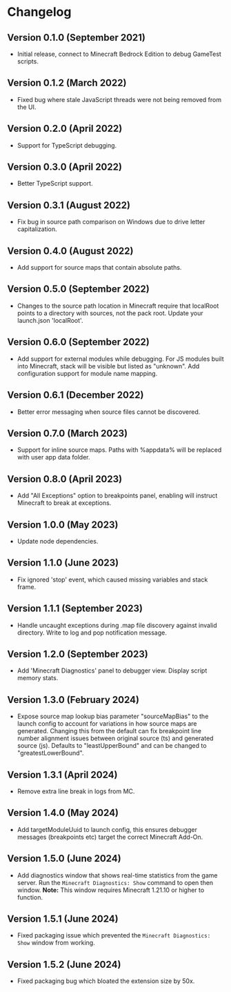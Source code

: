 # Changelog

## Version 0.1.0 (September 2021)

- Initial release, connect to Minecraft Bedrock Edition to debug GameTest scripts.

## Version 0.1.2 (March 2022)

- Fixed bug where stale JavaScript threads were not being removed from the UI.

## Version 0.2.0 (April 2022)

- Support for TypeScript debugging.

## Version 0.3.0 (April 2022)

- Better TypeScript support.

## Version 0.3.1 (August 2022)

- Fix bug in source path comparison on Windows due to drive letter capitalization.

## Version 0.4.0 (August 2022)

- Add support for source maps that contain absolute paths.

## Version 0.5.0 (September 2022)

- Changes to the source path location in Minecraft require that localRoot points to a directory with sources, not the pack root. Update your launch.json 'localRoot'.

## Version 0.6.0 (September 2022)

- Add support for external modules while debugging. For JS modules built into Minecraft, stack will be visible but listed as "unknown". Add configuration support for module name mapping.

## Version 0.6.1 (December 2022)

- Better error messaging when source files cannot be discovered.

## Version 0.7.0 (March 2023)

- Support for inline source maps. Paths with %appdata% will be replaced with user app data folder.

## Version 0.8.0 (April 2023)

- Add "All Exceptions" option to breakpoints panel, enabling will instruct Minecraft to break at exceptions.

## Version 1.0.0 (May 2023)

- Update node dependencies.

## Version 1.1.0 (June 2023)

- Fix ignored 'stop' event, which caused missing variables and stack frame.

## Version 1.1.1 (September 2023)

- Handle uncaught exceptions during .map file discovery against invalid directory. Write to log and pop notification message.

## Version 1.2.0 (September 2023)

- Add 'Minecraft Diagnostics' panel to debugger view. Display script memory stats.

## Version 1.3.0 (February 2024)

- Expose source map lookup bias parameter "sourceMapBias" to the launch config to account for variations in how source maps are generated. Changing this from the default can fix breakpoint line number alignment issues between original source (ts) and generated source (js). Defaults to "leastUpperBound" and can be changed to "greatestLowerBound".

## Version 1.3.1 (April 2024)

- Remove extra line break in logs from MC.

## Version 1.4.0 (May 2024)

- Add targetModuleUuid to launch config, this ensures debugger messages (breakpoints etc) target the correct Minecraft Add-On.

## Version 1.5.0 (June 2024)

- Add diagnostics window that shows real-time statistics from the game server.  Run the `Minecraft Diagnostics: Show` command to open then window.  **Note:** This window requires Minecraft 1.21.10 or higher to function. 

## Version 1.5.1 (June 2024)

- Fixed packaging issue which prevented the `Minecraft Diagnostics: Show` window from working.

## Version 1.5.2 (June 2024)

- Fixed packaging bug which bloated the extension size by 50x.